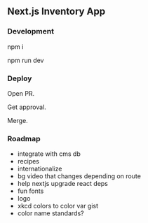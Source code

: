 ## Next.js Inventory App

### Development

npm i

npm run dev

### Deploy

Open PR.

Get approval.

Merge.

### Roadmap

- integrate with cms db
- recipes
- internationalize
- bg video that changes depending on route
- help nextjs upgrade react deps
- fun fonts
- logo
- xkcd colors to color var gist
- color name standards?
